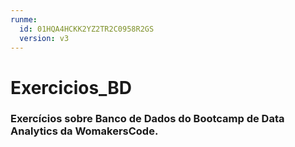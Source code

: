 ```yaml
---
runme:
  id: 01HQA4HCKK2YZ2TR2C0958R2GS
  version: v3
---
```


# Exercicios_BD

### Exercícios sobre Banco de Dados do Bootcamp de Data Analytics da WomakersCode.